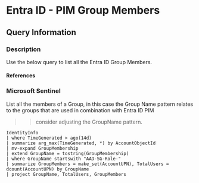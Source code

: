 # Entra ID - PIM Group Members

## Query Information

### Description

Use the below query to list all the Entra ID Group Members. 

#### References


### Microsoft Sentinel

List all the members of a Group, in this case the Group Name pattern relates to the groups that are used in combination with Entra ID PIM

>> consider adjusting the GroupName pattern. 

```kql
IdentityInfo
| where TimeGenerated > ago(14d)
| summarize arg_max(TimeGenerated, *) by AccountObjectId
| mv-expand GroupMembership
| extend GroupName = tostring(GroupMembership)
| where GroupName startswith "AAD-SG-Role-"
| summarize GroupMembers = make_set(AccountUPN), TotalUsers = dcount(AccountUPN) by GroupName
| project GroupName, TotalUsers, GroupMembers
```

